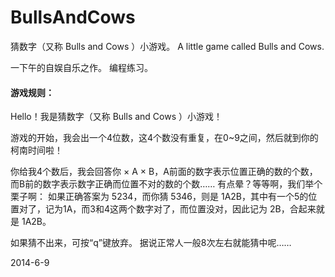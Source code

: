 BullsAndCows
============

猜数字（又称 Bulls and Cows ）小游戏。
A little game called Bulls and Cows.

一下午的自娱自乐之作。
编程练习。


#### 游戏规则：
Hello！我是猜数字（又称 Bulls and Cows ）小游戏！

游戏的开始，我会出一个4位数，这4个数没有重复，在0~9之间，然后就到你的柯南时间啦！

你给我4个数后，我会回答你 × A × B，A前面的数字表示位置正确的数的个数，而B前的数字表示数字正确而位置不对的数的个数……
有点晕？等等啊，我们举个栗子啊：
如果正确答案为 5234，而你猜 5346，则是 1A2B，其中有一个5的位置对了，记为1A，而3和4这两个数字对了，而位置没对，因此记为 2B，合起来就是 1A2B。

如果猜不出来，可按“q”键放弃。
据说正常人一般8次左右就能猜中呢……


2014-6-9
